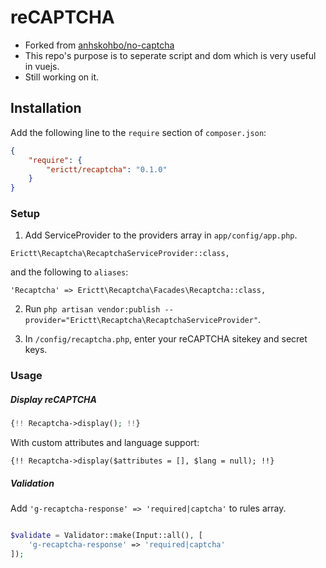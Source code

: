 reCAPTCHA
==========

* Forked from [anhskohbo/no-captcha](https://github.com/anhskohbo/no-captcha)
* This repo's purpose is to seperate script and dom which is very useful in vuejs.
* Still working on it.

## Installation

Add the following line to the `require` section of `composer.json`:

```json
{
    "require": {
        "erictt/recaptcha": "0.1.0"
    }
}
```

### Setup

1. Add ServiceProvider to the providers array in `app/config/app.php`.

```
Erictt\Recaptcha\RecaptchaServiceProvider::class,
```
and the following to `aliases`:
```
'Recaptcha' => Erictt\Recaptcha\Facades\Recaptcha::class,
```

2. Run `php artisan vendor:publish --provider="Erictt\Recaptcha\RecaptchaServiceProvider"`.

3. In `/config/recaptcha.php`, enter your reCAPTCHA sitekey and secret keys.

### Usage

##### Display reCAPTCHA

```php
{!! Recaptcha->display(); !!}
```

With custom attributes and language support:

```
{!! Recaptcha->display($attributes = [], $lang = null); !!}
```

##### Validation

Add `'g-recaptcha-response' => 'required|captcha'` to rules array.

```php

$validate = Validator::make(Input::all(), [
	'g-recaptcha-response' => 'required|captcha'
]);

```
